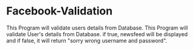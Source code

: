 # Facebook-Validation
This Program will validate users details from Database.
This Program will validate User's details from Database. 
if true, newsfeed will be displayed and 
if false, it will return "sorry wrong username and password".
